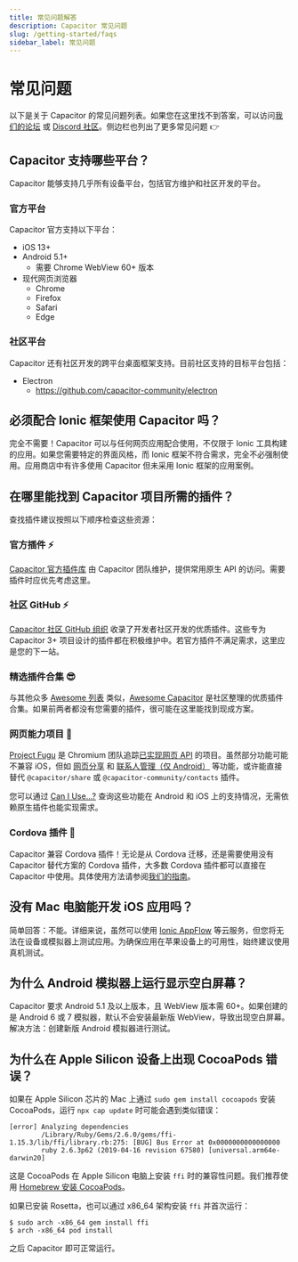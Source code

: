 ```yaml
---
title: 常见问题解答
description: Capacitor 常见问题
slug: /getting-started/faqs
sidebar_label: 常见问题
---
```


# 常见问题

以下是关于 Capacitor 的常见问题列表。如果您在这里找不到答案，可以访问[我们的论坛](https://forum.ionicframework.com) 或 [Discord 社区](https://ionic.link/discord)。侧边栏也列出了更多常见问题 👉

## Capacitor 支持哪些平台？

Capacitor 能够支持几乎所有设备平台，包括官方维护和社区开发的平台。

### 官方平台

Capacitor 官方支持以下平台：
- iOS 13+
- Android 5.1+
  - 需要 Chrome WebView 60+ 版本
- 现代网页浏览器
  - Chrome
  - Firefox
  - Safari
  - Edge

### 社区平台

Capacitor 还有社区开发的跨平台桌面框架支持。目前社区支持的目标平台包括：
- Electron
  - https://github.com/capacitor-community/electron

## 必须配合 Ionic 框架使用 Capacitor 吗？

完全不需要！Capacitor 可以与任何网页应用配合使用，不仅限于 Ionic 工具构建的应用。如果您需要特定的界面风格，而 Ionic 框架不符合需求，完全不必强制使用。应用商店中有许多使用 Capacitor 但未采用 Ionic 框架的应用案例。

## 在哪里能找到 Capacitor 项目所需的插件？

查找插件建议按照以下顺序检查这些资源：

### 官方插件 ⚡

[Capacitor 官方插件库](https://github.com/ionic-team/capacitor-plugins) 由 Capacitor 团队维护，提供常用原生 API 的访问。需要插件时应优先考虑这里。

### 社区 GitHub ⚡

[Capacitor 社区 GitHub 组织](https://github.com/capacitor-community) 收录了开发者社区开发的优质插件。这些专为 Capacitor 3+ 项目设计的插件都在积极维护中。若官方插件不满足需求，这里应是您的下一站。

### 精选插件合集 😎

与其他众多 [Awesome 列表](https://github.com/sindresorhus/awesome) 类似，[Awesome Capacitor](https://github.com/riderx/awesome-capacitor) 是社区整理的优质插件合集。如果前两者都没有您需要的插件，很可能在这里能找到现成方案。

### 网页能力项目 🐡

[Project Fugu](https://www.chromium.org/teams/web-capabilities-fugu/) 是 Chromium 团队追踪[已实现网页 API](https://fugu-tracker.web.app/#shipped) 的项目。虽然部分功能可能不兼容 iOS，但如 [网页分享](https://developer.mozilla.org/en-US/docs/Web/API/Web_Share_API) 和 [联系人管理（仅 Android）](https://developer.mozilla.org/en-US/docs/Web/API/ContactsManager) 等功能，或许能直接替代 `@capacitor/share` 或 `@capacitor-community/contacts` 插件。

您可以通过 [Can I Use...?](https://caniuse.com) 查询这些功能在 Android 和 iOS 上的支持情况，无需依赖原生插件也能实现需求。

### Cordova 插件 🔌

Capacitor 兼容 Cordova 插件！无论是从 Cordova 迁移，还是需要使用没有 Capacitor 替代方案的 Cordova 插件，大多数 Cordova 插件都可以直接在 Capacitor 中使用。具体使用方法请参阅[我们的指南](https://capacitorjs.com/docs/plugins/cordova)。

## 没有 Mac 电脑能开发 iOS 应用吗？

简单回答：不能。详细来说，虽然可以使用 [Ionic AppFlow](https://ionic.io/appflow) 等云服务，但您将无法在设备或模拟器上测试应用。为确保应用在苹果设备上的可用性，始终建议使用真机测试。

## 为什么 Android 模拟器上运行显示空白屏幕？

Capacitor 要求 Android 5.1 及以上版本，且 WebView 版本需 60+。如果创建的是 Android 6 或 7 模拟器，默认不会安装最新版 WebView，导致出现空白屏幕。解决方法：创建新版 Android 模拟器进行测试。

## 为什么在 Apple Silicon 设备上出现 CocoaPods 错误？

如果在 Apple Silicon 芯片的 Mac 上通过 `sudo gem install cocoapods` 安装 CocoaPods，运行 `npx cap update` 时可能会遇到类似错误：

```
[error] Analyzing dependencies
        /Library/Ruby/Gems/2.6.0/gems/ffi-1.15.3/lib/ffi/library.rb:275: [BUG] Bus Error at 0x0000000000000000
        ruby 2.6.3p62 (2019-04-16 revision 67580) [universal.arm64e-darwin20]
```

这是 CocoaPods 在 Apple Silicon 电脑上安装 `ffi` 时的兼容性问题。我们推荐使用 [Homebrew 安装 CocoaPods](/main/getting-started/environment-setup.md#homebrew)。

如果已安装 Rosetta，也可以通过 x86_64 架构安装 `ffi` 并首次运行：

```
$ sudo arch -x86_64 gem install ffi
$ arch -x86_64 pod install
```

之后 Capacitor 即可正常运行。